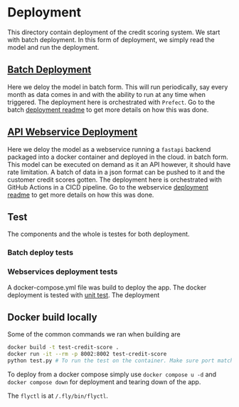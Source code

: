 # Deployment

This directory contain deployment of the credit scoring system. We start with batch deployment. In this form of deployment, we simply read the model and run the deployment. 

## [Batch Deployment](batch)

Here we deloy the model in batch form. This will run periodically, say every month as data comes in and with the ability to run at any time when triggered. The deployment here is orchestrated with `Prefect`. Go to the batch [deployment readme](batch/README.md) to get more details on how this was done.

## [API Webservice Deployment](webservice)

Here we deloy the model as a webservice running a `fastapi` backend packaged into a docker container and deployed in the cloud. in batch form. This model can be executed on demand as it an API however, it should have rate limitation. A batch of data in a json format can be pushed to it and the customer credit scores gotten.  The deployment here is orchestrated with GitHub Actions in a CICD pipeline. Go to the webservice [deployment readme](webservice/README.md) to get more details on how this was done.

## Test

The components and the whole is testes for both deployment.

### Batch deploy tests

### Webservices deployment tests

A docker-compose.yml file was build to deploy the app. The docker deployment is tested with [unit test](test/test_docker.py). The deployment

## Docker build locally
 
Some of the common commands we ran when building are

```sh
docker build -t test-credit-score .
docker run -it --rm -p 8002:8002 test-credit-score 
python test.py # To run the test on the container. Make sure port matches
```

To deploy from a docker compose simply use `docker compose u -d` and `docker compose down` for deployment and tearing down of the app.

The `flyctl` is at `/.fly/bin/flyctl`.
